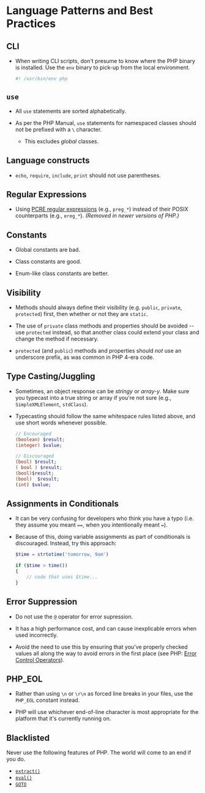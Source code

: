 # Language Patterns and Best Practices

## CLI

* When writing CLI scripts, don't presume to know where the PHP binary is installed. Use the `env` binary to pick-up from the local environment.

  ```bash
  #! /usr/bin/env php
  ```

## `use`

* All `use` statements are sorted alphabetically.

* As per the PHP Manual, `use` statements for namespaced classes should not be prefixed with a `\` character.
    * This excludes _global_ classes.

## Language constructs

* `echo`, `require`, `include`, `print` should not use parentheses.

## Regular Expressions

* Using [PCRE regular expressions](http://www.php.net_manual/en/book.pcre.php) (e.g., `preg_*`) instead of their POSIX counterparts (e.g., `ereg_*`). _(Removed in newer versions of PHP.)_

## Constants

* Global constants are bad.

* Class constants are good.

* Enum-like class constants are better.

## Visibility

* Methods should always define their visibility (e.g. `public`, `private`, `protected`) first, then whether or not they are `static`.

* The use of `private` class methods and properties should be avoided -- use `protected` instead, so that another class could extend your class and change the method if necessary.

* `protected` (and `public`) methods and properties should _not_ use an underscore prefix, as was common in PHP 4-era code.

## Type Casting/Juggling

* Sometimes, an object response can be _stringy_ or _array-y_. Make sure you typecast into a true string or array if you're not sure (e.g., `SimpleXMLElement`, `stdClass`).

* Typecasting should follow the same whitespace rules listed above, and use short words whenever possible.

  ```php
  // Encouraged
  (boolean) $result;
  (integer) $value;

  // Discouraged
  (bool) $result;
  ( bool ) $result;
  (bool)$result;
  (bool)  $result;
  (int) $value;
  ```

## Assignments in Conditionals

* It can be very confusing for developers who think you have a typo (i.e. they assume you meant `==`, when you intentionally meant `=`).

* Because of this, doing variable assignments as part of conditionals is discouraged. Instead, try this approach:

  ```php
  $time = strtotime('tomorrow, 9am')

  if ($time > time())
  {
      // code that uses $time...
  }
  ```

## Error Suppression

* Do not use the `@` operator for error supression.

* It has a high performance cost, and can cause inexplicable errors when used incorrectly.

* Avoid the need to use this by ensuring that you've properly checked values all along the way to avoid errors in the first place (see PHP: [Error Control Operators](http://www.php.net/manual/en/language.operators.errorcontrol.php)).

## PHP_EOL

* Rather than using `\n` or `\r\n` as forced line breaks in your files, use the `PHP_EOL` constant instead.

* PHP will use whichever end-of-line character is most appropriate for the platform that it's currently running on.

## Blacklisted

Never use the following features of PHP. The world will come to an end if you do.

* [`extract()`](http://php.net/extract)
* [`eval()`](http://php.net/eval)
* [`GOTO`](http://php.net/goto)
